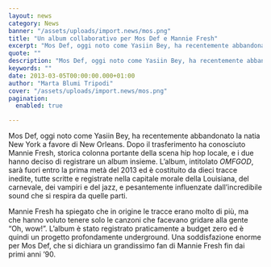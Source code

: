 ```yaml
---
layout: news
category: News
banner: "/assets/uploads/import.news/mos.png"
title: "Un album collaborativo per Mos Def e Mannie Fresh"
excerpt: "Mos Def, oggi noto come Yasiin Bey, ha recentemente abbandonato la natia New York a favore di New Orleans. Dopo il trasferimento ha conosciuto Mannie Fresh, storica colonna portante della scena hip hop locale, e i due hanno deciso di registrare un album insieme. L’album, intitolato OMFGOD, sarà fuori entro la prima metà del 2013 [&hellip"
quote: ""
description: "Mos Def, oggi noto come Yasiin Bey, ha recentemente abbandonato la natia New York a favore di New Orleans. Dopo il trasferimento ha conosciuto Mannie Fresh, storica colonna portante della scena hip hop locale, e i due hanno deciso di registrare un album insieme. L’album, intitolato OMFGOD, sarà fuori entro la prima metà del 2013 [&hellip"
keywords: ""
date: 2013-03-05T00:00:00.000+01:00
author: "Marta Blumi Tripodi"
cover: "/assets/uploads/import.news/mos.png"
pagination:
  enabled: true

---
```


Mos Def, oggi noto come Yasiin Bey, ha recentemente abbandonato la natia New York a favore di New Orleans. Dopo il trasferimento ha conosciuto Mannie Fresh, storica colonna portante della scena hip hop locale, e i due hanno deciso di registrare un album insieme. L’album, intitolato _OMFGOD_, sarà fuori entro la prima metà del 2013 ed è costituito da dieci tracce inedite, tutte scritte e registrate nella capitale morale della Louisiana, del carnevale, dei vampiri e del jazz, e pesantemente influenzate dall’incredibile sound che si respira da quelle parti.

Mannie Fresh ha spiegato che in origine le tracce erano molto di più, ma che hanno voluto tenere solo le canzoni che facevano gridare alla gente “Oh, wow!”. L’album è stato registrato praticamente a budget zero ed è quindi un progetto profondamente underground. Una soddisfazione enorme per Mos Def, che si dichiara un grandissimo fan di Mannie Fresh fin dai primi anni ’90.